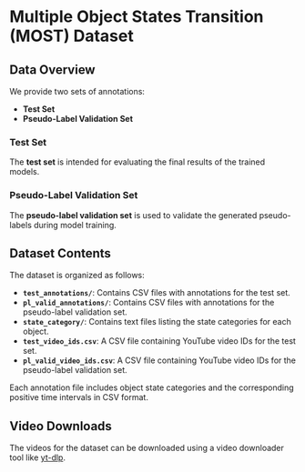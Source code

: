 # **Multiple Object States Transition (MOST) Dataset**

## **Data Overview**

We provide two sets of annotations:  
- **Test Set**
- **Pseudo-Label Validation Set**

### **Test Set**  
The **test set** is intended for evaluating the final results of the trained models.

### **Pseudo-Label Validation Set**  
The **pseudo-label validation set** is used to validate the generated pseudo-labels during model training.


## **Dataset Contents**

The dataset is organized as follows:

- **`test_annotations/`**: Contains CSV files with annotations for the test set.
- **`pl_valid_annotations/`**: Contains CSV files with annotations for the pseudo-label validation set.
- **`state_category/`**: Contains text files listing the state categories for each object.
- **`test_video_ids.csv`**: A CSV file containing YouTube video IDs for the test set.
- **`pl_valid_video_ids.csv`**: A CSV file containing YouTube video IDs for the pseudo-label validation set.

Each annotation file includes object state categories and the corresponding positive time intervals in CSV format.


## **Video Downloads**

The videos for the dataset can be downloaded using a video downloader tool like [yt-dlp](https://github.com/yt-dlp/yt-dlp).